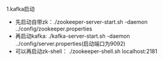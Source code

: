 1.kafka启动
- 先启动自带zk：./zookeeper-server-start.sh -daemon ../config/zookeeper.properties
- 再启动kafka: ./kafka-server-start.sh -daemon ../config/server.properties(启动端口为9092)
- 可以再启动zk-shell：  ./zookeeper-shell.sh localhost:2181

